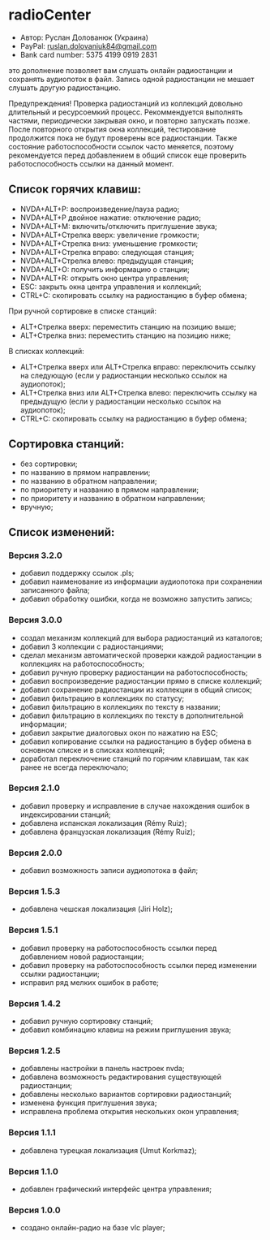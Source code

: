 # radioCenter

* Автор: Руслан Долованюк (Украина)
* PayPal: ruslan.dolovaniuk84@gmail.com
* Bank card number: 5375 4199 0919 2831

это дополнение позволяет вам слушать онлайн радиостанции и сохранять аудиопоток в файл.
Запись одной радиостанции не мешает слушать другую радиостанцию.

Предупреждения!
Проверка радиостанций из коллекций довольно длительный и ресурсоемкий процесс.
Рекоммендуется выполнять частями, периодически закрывая окно, и повторно запускать позже.
После повторного открытия окна коллекций, тестирование продолжится пока не будут проверены все радиостанции.
Также состояние работоспособности ссылок часто меняется, поэтому рекомендуется перед добавлением в общий список еще проверить работоспособность ссылки на данный момент.


## Список горячих клавиш:
* NVDA+ALT+P: воспроизведение/пауза радио;
* NVDA+ALT+P двойное нажатие: отключение радио;
* NVDA+ALT+M: включить/отключить приглушение звука;
* NVDA+ALT+Стрелка вверх: увеличение громкости;
* NVDA+ALT+Стрелка вниз: уменьшение громкости;
* NVDA+ALT+Стрелка вправо: следующая станция;
* NVDA+ALT+Стрелка влево: предыдущая станция;
* NVDA+ALT+O: получить информацию о станции;
* NVDA+ALT+R: открыть окно центра управления;
* ESC: закрыть окна центра управления и коллекций;
* CTRL+C: скопировать ссылку на радиостанцию в буфер обмена;

При ручной сортировке в списке станций:
* ALT+Стрелка вверх: переместить станцию на позицию выше;
* ALT+Стрелка вниз: переместить станцию на позицию ниже;

В списках коллекций:
* ALT+Стрелка вверх или ALT+Стрелка вправо: переключить ссылку на следующую (если у радиостанции несколько ссылок на аудиопоток);
* ALT+Стрелка вниз или ALT+Стрелка влево: переключить ссылку на предыдущую (если у радиостанции несколько ссылок на аудиопоток);
* CTRL+C: скопировать ссылку на радиостанцию в буфер обмена;

## Сортировка станций:
* без сортировки;
* по названию в прямом направлении;
* по названию в обратном направлении;
* по приоритету и названию в прямом направлении;
* по приоритету и названию в обратном направлении;
* вручную;

## Список изменений:
### Версия 3.2.0
* добавил поддержку ссылок .pls;
* добавил наименование из информации аудиопотока при сохранении записанного файла;
* добавил обработку ошибки, когда не возможно запустить запись;

### Версия 3.0.0
* создал механизм коллекций для выбора радиостанций из каталогов;
* добавил 3 коллекции с радиостанциями;
* сделал механизм автоматической проверки каждой радиостанции в коллекциях на работоспособность;
* добавил ручную проверку радиостанции на работоспособность;
* добавил воспроизведение радиостанции прямо в списке коллекций;
* добавил сохранение радиостанции из коллекции в общий список;
* добавил фильтрацию в коллекциях по статусу;
* добавил фильтрацию в коллекциях по тексту в названии;
* добавил фильтрацию в коллекциях по тексту в дополнительной информации;
* добавил закрытие диалоговых окон по нажатию на ESC;
* добавил копирование ссылки на радиостанцию в буфер обмена в основном списке и в списках коллекций;
* доработал переключение станций по горячим клавишам, так как ранее не всегда переключало;

### Версия 2.1.0
* добавил проверку и исправление в случае нахождения ошибок в индексировании станций;
* добавлена испанская локализация (Rémy Ruiz);
* добавлена французская локализация (Rémy Ruiz);

### Версия 2.0.0
* добавил возможность записи аудиопотока в файл;

### Версия 1.5.3
* добавлена чешская локализация (Jiri Holz);

### Версия 1.5.1
* добавил проверку на работоспособность ссылки перед добавлением новой радиостанции;
* добавил проверку на работоспособность ссылки перед изменении ссылки радиостанции;
* исправил ряд мелких ошибок в работе;

### Версия 1.4.2
* добавил ручную сортировку станций;
* добавил комбинацию клавиш на режим приглушения звука;

### Версия 1.2.5
* добавлены настройки в панель настроек nvda;
* добавлена возможность редактирования существующей радиостанции;
* добавлены несколько вариантов сортировки радиостанций;
* изменена функция приглушения звука;
* исправлена проблема открытия нескольких окон управления;

### Версия 1.1.1
* добавлена турецкая локализация (Umut Korkmaz);

### Версия 1.1.0
* добавлен графический интерфейс центра управления;

### Версия 1.0.0
* создано онлайн-радио на базе vlc player;
